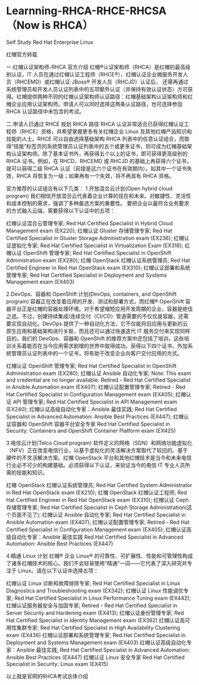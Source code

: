 # Learnning-RHCA-RHCE-RHCSA（Now is RHCA）
Self Study Red Hat Enterprise Linux

  
红帽官方转载

一.红帽认证架构师-RHCA 官方介绍
红帽®认证架构师（RHCA）是红帽的最高级别认证，IT 人员在通过红帽认证工程师（RHCE®）、红帽认证企业微服务开发人员（RHCEMD）或红帽认证 JBoss® 开发人员（RHCJD）认证后， 还需再通过系统管理员和开发人员认证列表中的五项额外认证（并保持有效认证状态）方可获得。红帽提供两种不同的红帽认证架构师认证路径：红帽基础架构认证架构师和红帽企业应用认证架构师。申请人可以同时选择这两条认证路径，也可选择参加 RHCA 认证路径中未包含的考试。

二.申请人已通过 RHCE 规划 RHCA 路径
RHCA 认证非常适合已获得红帽认证工程师（RHCE）资格，并希望掌握更多有关红帽企业 Linux 及其他红帽产品知识和技能的人士。RHCE 可以自由选择基础架构 RHCA 列表中的任意认证组合，而取得“技能”标签页的系统管理员认证列表中的五个或更多证书，则可成为红帽基础架构认证架构师。除了基本证书外，再获得五个以上的证书，即可获得更高级别的 RHCA 证书。例如，在 RHCD、RHCEMD 或 RHCJD 的基础上再获得六个证书，就可以获得二级 RHCA 认证（前提是这六个证书在有效期内）。如其中一个证书失效，RHCA 将恢复为一级；如果再有一个失效，将不再具有 RHCA 资格。

官方推荐的认证组合有以下几类：
1.开放混合云计划(Open hybrid cloud program)
我们相信开放混合云代表着企业计算的现在和未来。对敏捷性、灵活性和成本控制的需求，强调了多种备选方案的重要性。
要把企业以最符合业务要求的方式融入云端，需要获得以下认证中的五项：
    
  红帽认证混合云管理专家;
  Red Hat Certified Specialist in Hybrid Cloud Management exam (EX220);
  红帽认证 Gluster 存储管理专家;
  Red Hat Certified Specialist in Gluster Storage Administration exam (EX236);
  红帽认证虚拟化专家;
  Red Hat Certified Specialist in Virtualization Exam (EX318);
  红帽认证 OpenShift 管理专家;
  Red Hat Certified Specialist in OpenShift Administration exam (EX280);
  红帽 OpenStack 红帽认证系统管理员;
  Red Hat Certified Engineer in Red Hat OpenStack exam (EX310);
  红帽认证部署和系统管理专家;
  Red Hat Certified Specialist in Deployment and Systems Management exam (EX403)
    
2.DevOps、容器和 OpenShift 计划(DevOps, containers, and OpenShift program)
容器正在改变着应用的开发、测试和部署方式，而红帽® OpenShift 容器平台正是红帽的容器处理环境。对于希望缩短应用开发周期的企业，容器是绝佳之选。不过，创建持续集成/连续交付（CI/CD）管道需要的不仅仅是容器，还需要实现自动化。DevOps 提供了一种自动化方法，它不仅能将旧应用与更新的云原生应用和基础架构进行关联，而且还可以通过快速迭代 IT 服务交付来实现同样目的。我们的 DevOps、容器和 OpenShift 的推荐方案中还包括了培训，这些培训关系着能否在当今应用需求剧增的世界中取得成功。获得以下四个证书，外加系统管理员认证列表中的一个证书，将有助于改变企业向客户交付应用的方式。
    
红帽认证 OpenShift 管理专家;
Red Hat Certified Specialist in OpenShift Administration exam (EX280);
红帽认证 Ansible 自动化专家;
Note: This exam and credential are no longer available.
Retired - Red Hat Certified Specialist in Ansible Automation exam (EX407);
红帽认证配置管理专家;
Retired - Red Hat Certified Specialist in Configuration Management exam (EX405);
红帽认证 API 管理专家;
Red Hat Certified Specialist in API Management exam (EX240);
红帽认证高级自动化专家：Ansible 最佳实践;
Red Hat Certified Specialist in Advanced Automation: Ansible Best Practices (EX447);
红帽认证容器和 OpenShift 容器平台安全专家
Red Hat Certified Specialist in Security: Containers and OpenShift Container Platform exam (EX425)
    
3.电信云计划(Telco Cloud program)
软件定义的网络（SDN）和网络功能虚拟化（NFV）正在改变电信行业，以基于虚拟化的灵活解决方案取代了较旧的、基于硬件的不灵活解决方案。红帽 OpenStack 平台和其他红帽技术是当今和未来电信行业必不可少的构建基础。必须获得以下认证，来验证当今的电信 IT 专业人员所需的技能和知识。
    
红帽 OpenStack 红帽认证系统管理员;
Red Hat Certified System Administrator in Red Hat OpenStack exam (EX210);
红帽 OpenStack 红帽认证工程师;
Red Hat Certified Engineer in Red Hat OpenStack exam (EX310);
红帽认证 Ceph 存储管理专家;
Red Hat Certified Specialist in Ceph Storage Administration(这个页面不见了);
红帽认证 Ansible 自动化专家;
Red Hat Certified Specialist in Ansible Automation exam (EX407);
红帽认证配置管理专家;
Retired - Red Hat Certified Specialist in Configuration Management exam (EX405);
红帽认证高级自动化专家：Ansible 最佳实践
Red Hat Certified Specialist in Advanced Automation: Ansible Best Practices (EX447)
    
4.精通 Linux 计划
红帽® 企业 Linux® 的可靠性、可扩展性、性能和可管理性构成了诸多红帽技术的核心。我们不会轻易使用“精通”一词——它代表了深入研究并专注于 Linux。请在以下认证中选择五项：
    
红帽认证 Linux 诊断和故障排除专家;
Red Hat Certified Specialist in Linux Diagnostics and Troubleshooting exam (EX342);
红帽认证 Linux 性能调优专家;
Red Hat Certified Specialist in Linux Performance Tuning exam (EX442);
红帽认证服务器安全与加固专家;
Retired - Red Hat Certified Specialist in Server Security and Hardening exam (EX413);
红帽认证身份管理专家;
Red Hat Certified Specialist in Identity Management exam (EX362)
红帽认证高可用性集群专家;
Red Hat Certified Specialist in High Availability Clustering exam (EX436)
红帽认证部署和系统管理专家;
Red Hat Certified Specialist in Deployment and Systems Management exam (EX403)
红帽认证高级自动化专家：Ansible 最佳实践;
Red Hat Certified Specialist in Advanced Automation: Ansible Best Practices (EX447)
红帽认证 Linux 安全专家
Red Hat Certified Specialist in Security: Linux exam (EX415)
    
以上就是官网的RHCA考试总体介绍

